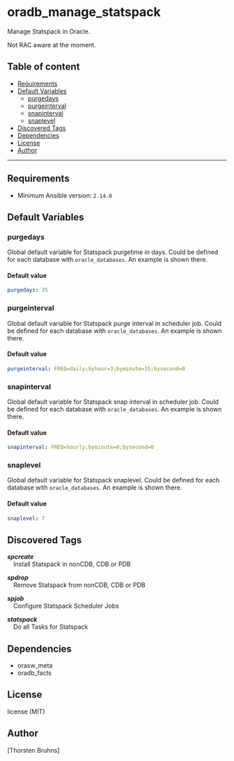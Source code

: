# oradb_manage_statspack

Manage Statspack in Oracle.

Not RAC aware at the moment.

## Table of content

- [Requirements](#requirements)
- [Default Variables](#default-variables)
  - [purgedays](#purgedays)
  - [purgeinterval](#purgeinterval)
  - [snapinterval](#snapinterval)
  - [snaplevel](#snaplevel)
- [Discovered Tags](#discovered-tags)
- [Dependencies](#dependencies)
- [License](#license)
- [Author](#author)

---

## Requirements

- Minimum Ansible version: `2.14.0`


## Default Variables

### purgedays

Global default variable for Statspack purgetime in days.
Could be defined for each database with `oracle_databases`.
An example is shown there.

#### Default value

```YAML
purgedays: 35
```

### purgeinterval

Global default variable for Statspack purge interval in scheduler job.
Could be defined for each database with `oracle_databases`.
An example is shown there.

#### Default value

```YAML
purgeinterval: FREQ=daily;byhour=3;byminute=15;bysecond=0
```

### snapinterval

Global default variable for Statspack snap interval in scheduler job.
Could be defined for each database with `oracle_databases`.
An example is shown there.

#### Default value

```YAML
snapinterval: FREQ=hourly;byminute=0;bysecond=0
```

### snaplevel

Global default variable for Statspack snaplevel.
Could be defined for each database with `oracle_databases`.
An example is shown there.

#### Default value

```YAML
snaplevel: 7
```

## Discovered Tags

**_spcreate_**\
&emsp;Install Statspack in nonCDB, CDB or PDB

**_spdrop_**\
&emsp;Remove Statspack from nonCDB, CDB or PDB

**_spjob_**\
&emsp;Configure Statspack Scheduler Jobs

**_statspack_**\
&emsp;Do all Tasks for Statspack


## Dependencies

- orasw_meta
- oradb_facts

## License

license (MIT)

## Author

[Thorsten Bruhns]
